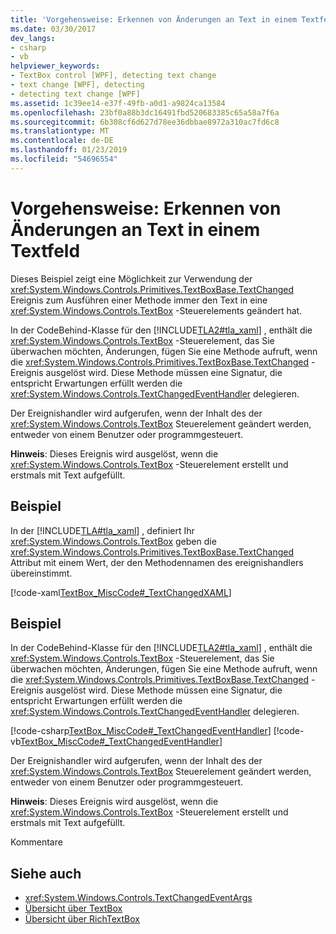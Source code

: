 ```yaml
---
title: 'Vorgehensweise: Erkennen von Änderungen an Text in einem Textfeld'
ms.date: 03/30/2017
dev_langs:
- csharp
- vb
helpviewer_keywords:
- TextBox control [WPF], detecting text change
- text change [WPF], detecting
- detecting text change [WPF]
ms.assetid: 1c39ee14-e37f-49fb-a0d1-a9824ca13584
ms.openlocfilehash: 23bf0a88b3dc16491fbd520683385c65a58a7f6a
ms.sourcegitcommit: 6b308cf6d627d78ee36dbbae8972a310ac7fd6c8
ms.translationtype: MT
ms.contentlocale: de-DE
ms.lasthandoff: 01/23/2019
ms.locfileid: "54696554"
---
```

# <a name="how-to-detect-when-text-in-a-textbox-has-changed"></a>Vorgehensweise: Erkennen von Änderungen an Text in einem Textfeld
Dieses Beispiel zeigt eine Möglichkeit zur Verwendung der <xref:System.Windows.Controls.Primitives.TextBoxBase.TextChanged> Ereignis zum Ausführen einer Methode immer den Text in eine <xref:System.Windows.Controls.TextBox> -Steuerelements geändert hat.  
  
 In der CodeBehind-Klasse für den [!INCLUDE[TLA2#tla_xaml](../../../../includes/tla2sharptla-xaml-md.md)] , enthält die <xref:System.Windows.Controls.TextBox> -Steuerelement, das Sie überwachen möchten, Änderungen, fügen Sie eine Methode aufruft, wenn die <xref:System.Windows.Controls.Primitives.TextBoxBase.TextChanged> -Ereignis ausgelöst wird.  Diese Methode müssen eine Signatur, die entspricht Erwartungen erfüllt werden die <xref:System.Windows.Controls.TextChangedEventHandler> delegieren.  
  
 Der Ereignishandler wird aufgerufen, wenn der Inhalt des der <xref:System.Windows.Controls.TextBox> Steuerelement geändert werden, entweder von einem Benutzer oder programmgesteuert.  
  
 **Hinweis**: Dieses Ereignis wird ausgelöst, wenn die <xref:System.Windows.Controls.TextBox> -Steuerelement erstellt und erstmals mit Text aufgefüllt.  
  
## <a name="example"></a>Beispiel  
 In der [!INCLUDE[TLA#tla_xaml](../../../../includes/tlasharptla-xaml-md.md)] , definiert Ihr <xref:System.Windows.Controls.TextBox> geben die <xref:System.Windows.Controls.Primitives.TextBoxBase.TextChanged> Attribut mit einem Wert, der den Methodennamen des ereignishandlers übereinstimmt.  
  
 [!code-xaml[TextBox_MiscCode#_TextChangedXAML](../../../../samples/snippets/csharp/VS_Snippets_Wpf/TextBox_MiscCode/CSharp/Window1.xaml#_textchangedxaml)]  
  
## <a name="example"></a>Beispiel  
 In der CodeBehind-Klasse für den [!INCLUDE[TLA2#tla_xaml](../../../../includes/tla2sharptla-xaml-md.md)] , enthält die <xref:System.Windows.Controls.TextBox> -Steuerelement, das Sie überwachen möchten, Änderungen, fügen Sie eine Methode aufruft, wenn die <xref:System.Windows.Controls.Primitives.TextBoxBase.TextChanged> -Ereignis ausgelöst wird.  Diese Methode müssen eine Signatur, die entspricht Erwartungen erfüllt werden die <xref:System.Windows.Controls.TextChangedEventHandler> delegieren.  
  
 [!code-csharp[TextBox_MiscCode#_TextChangedEventHandler](../../../../samples/snippets/csharp/VS_Snippets_Wpf/TextBox_MiscCode/CSharp/Window1.xaml.cs#_textchangedeventhandler)]
 [!code-vb[TextBox_MiscCode#_TextChangedEventHandler](../../../../samples/snippets/visualbasic/VS_Snippets_Wpf/TextBox_MiscCode/VisualBasic/Window1.xaml.vb#_textchangedeventhandler)]  
  
 Der Ereignishandler wird aufgerufen, wenn der Inhalt des der <xref:System.Windows.Controls.TextBox> Steuerelement geändert werden, entweder von einem Benutzer oder programmgesteuert.  
  
 **Hinweis**: Dieses Ereignis wird ausgelöst, wenn die <xref:System.Windows.Controls.TextBox> -Steuerelement erstellt und erstmals mit Text aufgefüllt.  
  
 Kommentare  
  
## <a name="see-also"></a>Siehe auch
- <xref:System.Windows.Controls.TextChangedEventArgs>
- [Übersicht über TextBox](../../../../docs/framework/wpf/controls/textbox-overview.md)
- [Übersicht über RichTextBox](../../../../docs/framework/wpf/controls/richtextbox-overview.md)
